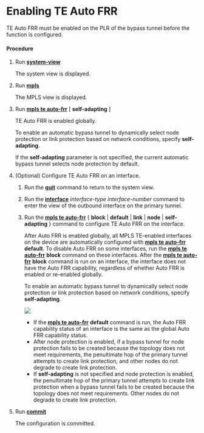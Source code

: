 Enabling TE Auto FRR
====================

TE Auto FRR must be enabled on the PLR of the bypass tunnel before the function is configured.

#### Procedure

1. Run [**system-view**](cmdqueryname=system-view)
   
   
   
   The system view is displayed.
2. Run [**mpls**](cmdqueryname=mpls)
   
   
   
   The MPLS view is displayed.
3. Run [**mpls te auto-frr**](cmdqueryname=mpls+te+auto-frr) [ **self-adapting** ]
   
   
   
   TE Auto FRR is enabled globally.
   
   
   
   To enable an automatic bypass tunnel to dynamically select node protection or link protection based on network conditions, specify **self-adapting**.
   
   If the **self-adapting** parameter is not specified, the current automatic bypass tunnel selects node protection by default.
4. (Optional) Configure TE Auto FRR on an interface.
   1. Run the [**quit**](cmdqueryname=quit) command to return to the system view.
   2. Run the [**interface**](cmdqueryname=interface) *interface-type* *interface-number* command to enter the view of the outbound interface on the primary tunnel.
   3. Run the [**mpls te auto-frr**](cmdqueryname=mpls+te+auto-frr) { **block** | **default** | **link** | **node** | **self-adapting** } command to configure TE Auto FRR on the interface.
      
      
      
      After Auto FRR is enabled globally, all MPLS TE-enabled interfaces on the device are automatically configured with [**mpls te auto-frr**](cmdqueryname=mpls+te+auto-frr) **default**. To disable Auto FRR on some interfaces, run the [**mpls te auto-frr**](cmdqueryname=mpls+te+auto-frr) **block** command on these interfaces. After the [**mpls te auto-frr**](cmdqueryname=mpls+te+auto-frr) **block** command is run on an interface, the interface does not have the Auto FRR capability, regardless of whether Auto FRR is enabled or re-enabled globally.
      
      To enable an automatic bypass tunnel to dynamically select node protection or link protection based on network conditions, specify **self-adapting**.
      
      ![](../../../../public_sys-resources/note_3.0-en-us.png) 
      * If the [**mpls te auto-frr**](cmdqueryname=mpls+te+auto-frr) **default** command is run, the Auto FRR capability status of an interface is the same as the global Auto FRR capability status.
      * After node protection is enabled, if a bypass tunnel for node protection fails to be created because the topology does not meet requirements, the penultimate hop of the primary tunnel attempts to create link protection, and other nodes do not degrade to create link protection.
      * If **self-adapting** is not specified and node protection is enabled, the penultimate hop of the primary tunnel attempts to create link protection when a bypass tunnel fails to be created because the topology does not meet requirements. Other nodes do not degrade to create link protection.
5. Run [**commit**](cmdqueryname=commit)
   
   
   
   The configuration is committed.
